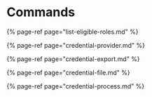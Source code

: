 # Commands

{% page-ref page="list-eligible-roles.md" %}

{% page-ref page="credential-provider.md" %}

{% page-ref page="credential-export.md" %}

{% page-ref page="credential-file.md" %}

{% page-ref page="credential-process.md" %}

